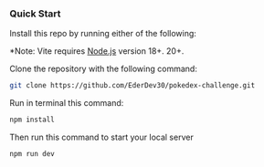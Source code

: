 ### Quick Start

Install this repo by running either of the following:

\*Note: Vite requires [Node.js](https://nodejs.org/en/) version 18+. 20+.

Clone the repository with the following command:

```bash
git clone https://github.com/EderDev30/pokedex-challenge.git
```

Run in terminal this command:

```bash
npm install
```

Then run this command to start your local server

```bash
npm run dev
```
